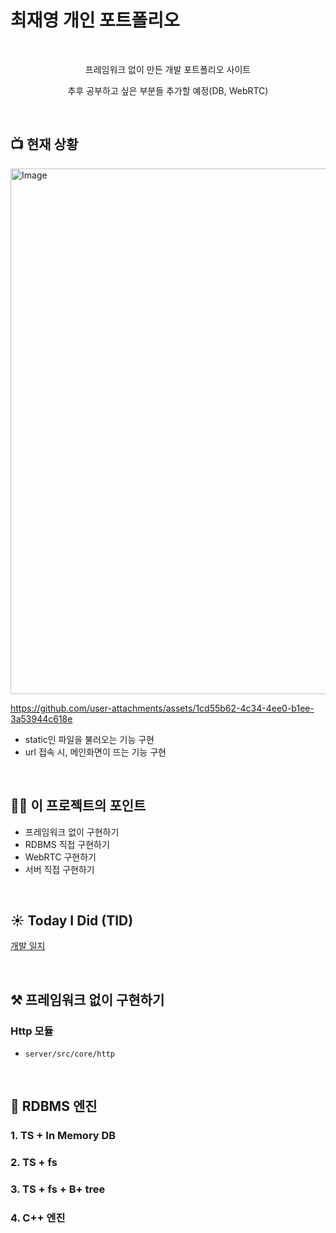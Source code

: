 # 최재영 개인 포트폴리오

<div align="center">

<br>

프레임워크 없이 만든 개발 포트폴리오 사이트

추후 공부하고 싶은 부분들 추가할 예정(DB, WebRTC)

</br>

</div>

## 📺 현재 상황

<img width="841" alt="Image" src="https://github.com/user-attachments/assets/f6df158c-db6c-4e52-a3a2-cd7f30f1092d" />

https://github.com/user-attachments/assets/1cd55b62-4c34-4ee0-b1ee-3a53944c618e

- static인 파일을 불러오는 기능 구현
- url 접속 시, 메인화면이 뜨는 기능 구현

<br>

## 🏃‍♂️ 이 프로젝트의 포인트

- 프레임워크 없이 구현하기
- RDBMS 직접 구현하기
- WebRTC 구현하기
- 서버 직접 구현하기

<br>

## ☀️ Today I Did (TID)

[개발 일지](docs/TID/README.md)

<br>

## ⚒️ 프레임워크 없이 구현하기

### Http 모듈

- `server/src/core/http`

<br>

## 📀 RDBMS 엔진

### 1. TS + In Memory DB

### 2. TS + fs

### 3. TS + fs + B+ tree

### 4. C++ 엔진
